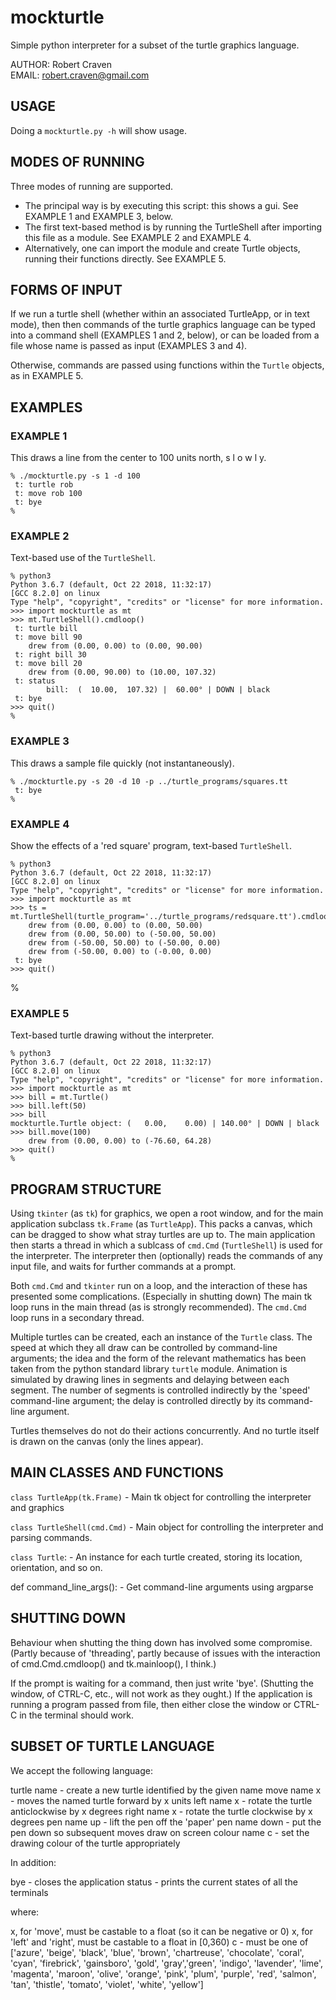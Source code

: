 # mockturtle
Simple python interpreter for a subset of the turtle graphics language.

AUTHOR: Robert Craven  
EMAIL:  robert.craven@gmail.com

## USAGE

Doing a `mockturtle.py -h` will show usage.

## MODES OF RUNNING

Three modes of running are supported.

 - The principal way is by executing this script: this shows a gui.
   See EXAMPLE 1 and EXAMPLE 3, below.
 - The first text-based method is by running the TurtleShell after importing
   this file as a module.  See EXAMPLE 2 and EXAMPLE 4.
 - Alternatively, one can import the module and create Turtle objects,
   running their functions directly.  See EXAMPLE 5.

## FORMS OF INPUT

If we run a turtle shell (whether within an associated TurtleApp, or
in text mode), then then commands of the turtle graphics language can
be typed into a command shell (EXAMPLES 1 and 2, below), or can be
loaded from a file whose name is passed as input (EXAMPLES 3 and 4).

Otherwise, commands are passed using functions within the `Turtle` objects,
as in EXAMPLE 5.

## EXAMPLES

### EXAMPLE 1

This draws a line from the center to 100 units north, s l o w l y.

    % ./mockturtle.py -s 1 -d 100              
     t: turtle rob  
     t: move rob 100  
     t: bye  
    % 

### EXAMPLE 2

Text-based use of the `TurtleShell`.

    % python3  
    Python 3.6.7 (default, Oct 22 2018, 11:32:17)   
    [GCC 8.2.0] on linux  
    Type "help", "copyright", "credits" or "license" for more information.  
    >>> import mockturtle as mt  
    >>> mt.TurtleShell().cmdloop()  
     t: turtle bill   
     t: move bill 90  
        drew from (0.00, 0.00) to (0.00, 90.00)  
     t: right bill 30  
     t: move bill 20  
        drew from (0.00, 90.00) to (10.00, 107.32)  
     t: status  
            bill:  (  10.00,  107.32) |  60.00° | DOWN | black  
     t: bye  
    >>> quit()  
    %

### EXAMPLE 3

This draws a sample file quickly (not instantaneously).

    % ./mockturtle.py -s 20 -d 10 -p ../turtle_programs/squares.tt
     t: bye
    %

### EXAMPLE 4

Show the effects of a 'red square' program, text-based `TurtleShell`.

    % python3
    Python 3.6.7 (default, Oct 22 2018, 11:32:17) 
    [GCC 8.2.0] on linux
    Type "help", "copyright", "credits" or "license" for more information.
    >>> import mockturtle as mt
    >>> ts = mt.TurtleShell(turtle_program='../turtle_programs/redsquare.tt').cmdloop()
        drew from (0.00, 0.00) to (0.00, 50.00)
        drew from (0.00, 50.00) to (-50.00, 50.00)
        drew from (-50.00, 50.00) to (-50.00, 0.00)
        drew from (-50.00, 0.00) to (-0.00, 0.00)
     t: bye
    >>> quit()
  %

### EXAMPLE 5

Text-based turtle drawing without the interpreter.

    % python3
    Python 3.6.7 (default, Oct 22 2018, 11:32:17) 
    [GCC 8.2.0] on linux
    Type "help", "copyright", "credits" or "license" for more information.
    >>> import mockturtle as mt
    >>> bill = mt.Turtle()
    >>> bill.left(50)
    >>> bill
    mockturtle.Turtle object: (   0.00,    0.00) | 140.00° | DOWN | black
    >>> bill.move(100)
        drew from (0.00, 0.00) to (-76.60, 64.28)
    >>> quit()
    %

## PROGRAM STRUCTURE

Using `tkinter` (as `tk`) for graphics, we open a root window, and for the
main application subclass `tk.Frame` (as `TurtleApp`).  This packs a
canvas, which can be dragged to show what stray turtles are up to.
The main application then starts a thread in which a sublcass of
`cmd.Cmd` (`TurtleShell`) is used for the interpreter.  The interpreter
then (optionally) reads the commands of any input file, and waits for
further commands at a prompt.

Both `cmd.Cmd` and `tkinter` run on a loop, and the interaction of these
has presented some complications.  (Especially in shutting down)  The
main tk loop runs in the main thread (as is strongly recommended).
The `cmd.Cmd` loop runs in a secondary thread.

Multiple turtles can be created, each an instance of the `Turtle` class.
The speed at which they all draw can be controlled by command-line
arguments; the idea and the form of the relevant mathematics has been
taken from the python standard library `turtle` module.  Animation is
simulated by drawing lines in segments and delaying between each
segment.  The number of segments is controlled indirectly by the
'speed' command-line argument; the delay is controlled directly by
its command-line argument.

Turtles themselves do not do their actions concurrently.  And no
turtle  itself is drawn on the canvas (only the lines appear).

## MAIN CLASSES AND FUNCTIONS

  `class TurtleApp(tk.Frame)`
    - Main tk object for controlling the interpreter and graphics

  `class TurtleShell(cmd.Cmd)`
    - Main object for controlling the interpreter and parsing
      commands.

  `class Turtle`:
    - An instance for each turtle created, storing its location,
      orientation, and so on.

  def command_line_args():
    - Get command-line arguments using argparse

## SHUTTING DOWN

Behaviour when shutting the thing down has involved some compromise.
(Partly because of 'threading', partly because of issues with the
interaction of cmd.Cmd.cmdloop() and tk.mainloop(), I think.)  

If the prompt is waiting for a command, then just write 'bye'.
(Shutting the window, of CTRL-C, etc., will not work as they ought.)
If the application is running a program passed from file, then either
close the window or CTRL-C in the terminal should work.

## SUBSET OF TURTLE LANGUAGE

We accept the following language:

  turtle name   - create a new turtle identified by the given name
  move name x   - moves the named turtle forward by x units
  left name x   - rotate the turtle anticlockwise by x degrees
  right name x  - rotate the turtle clockwise by x degrees
  pen name up   - lift the pen off the 'paper'
  pen name down - put the pen down so subsequent moves draw on screen
  colour name c - set the drawing colour of the turtle appropriately

In addition:

  bye           - closes the application
  status        - prints the current states of all the terminals

where:

  x, for 'move', must be castable to a float (so it can be negative or 0)
  x, for 'left' and 'right', must be castable to a float in [0,360)
  c - must be one of ['azure', 'beige', 'black', 'blue', 'brown',
                      'chartreuse', 'chocolate', 'coral', 'cyan',
                      'firebrick', 'gainsboro', 'gold', 'gray','green',
                      'indigo', 'lavender', 'lime', 'magenta',
                      'maroon', 'olive', 'orange', 'pink', 'plum',
                      'purple', 'red', 'salmon', 'tan', 'thistle',
                      'tomato', 'violet', 'white', 'yellow']
